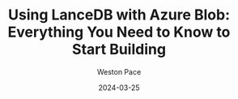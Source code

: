 ---
title: "Using LanceDB with Azure Blob: Everything You Need to Know to Start Building"
date: 2024-03-25
draft: false
featured: false
image: /assets/blog/using-lancedb-with-azure-blob-everything-you-need-to-know-to-start-building-6/using-lancedb-with-azure-blob-everything-you-need-to-know-to-start-building-6.png
description: "Explore using LanceDB with Azure Blob: everything you need to know to start building with practical insights and expert guidance from the LanceDB team."
author: Weston Pace
--- 
